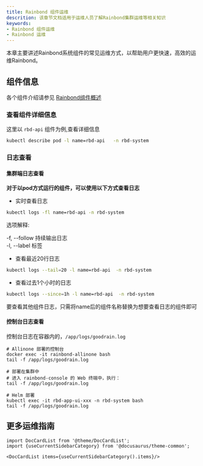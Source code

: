 ```yaml
---
title: Rainbond 组件运维
descrition: 该章节文档适用于运维人员了解Rainbond集群运维等相关知识
keywords:
- Rainbond 组件运维
- Rainbond 运维
---
```


本章主要讲述Rainbond系统组件的常见运维方式，以帮助用户更快速，高效的运维Rainbond。



## 组件信息

各个组件介绍请参见 [Rainbond组件概述](../component/index.md)

### 查看组件详细信息

这里以 `rbd-api` 组件为例,查看详细信息

```bash
kubectl describe pod -l name=rbd-api   -n rbd-system
```

### 日志查看

#### 集群端日志查看

**对于以pod方式运行的组件，可以使用以下方式查看日志**

- 实时查看日志

```bash
kubectl logs -fl name=rbd-api -n rbd-system
```

选项解释:

  -f, --follow  持续输出日志     
  -l, --label  标签
    

- 查看最近20行日志

```bash
kubectl logs --tail=20 -l name=rbd-api  -n rbd-system
```

- 查看过去1个小时的日志

```bash
kubectl logs --since=1h -l name=rbd-api  -n rbd-system
```

要查看其他组件日志，只需将name后的组件名称替换为想要查看日志的组件即可

#### 控制台日志查看

控制台日志在容器内的，`/app/logs/goodrain.log`

```shell
# Allinone 部署的控制台
docker exec -it rainbond-allinone bash
tail -f /app/logs/goodrain.log

# 部署在集群中
# 进入 rainbond-console 的 Web 终端中，执行：
tail -f /app/logs/goodrain.log

# Helm 部署
kubectl exec -it rbd-app-ui-xxx -n rbd-system bash
tail -f /app/logs/goodrain.log
```

## 更多运维指南

```mdx-code-block
import DocCardList from '@theme/DocCardList';
import {useCurrentSidebarCategory} from '@docusaurus/theme-common';

<DocCardList items={useCurrentSidebarCategory().items}/>
```
